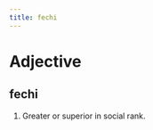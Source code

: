 ```yaml
---
title: fechi
---
```


Adjective
================================

fechi
----------------

1. Greater or superior in social rank.
